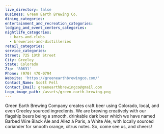 ```yaml
---
live_directory: false
Business: Green Earth Brewing Co.
dining_categories:
entertainment_and_recreation_categories:
lodging_and_event_centers_categories:
nightlife_categories:
  - bars-and-clubs
  - breweries-and-distilleries
retail_categories:
service_categories:
Street: 725 10th Street
City: Greeley
State: Colorado
Zip: '80631'
Phone: (970) 470-0794
Website: 'https://greenearthbrewingco.com/'
Contact_Name: Scott Pell
Contact_Email: greenearthbrewingco@gmail.com
Logo_image_path: /assets/green-earth-brewing.png
---
```


Green Earth Brewing Company creates craft beer using Colorado, local, and even Greeley sourced ingredients. We are brewing creatively with our flagship beers being a smooth, drinkable dark beer which we have named Barbed Wire Black Ale and Allez &aacute; Paris, a White Ale, with locally sourced coriander for smooth orange, citrus notes. So, come see us, and cheers\!